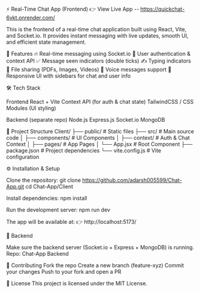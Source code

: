 ⚡ Real-Time Chat App (Frontend)
👉 View Live App -- https://quickchat-6vkt.onrender.com/

This is the frontend of a real-time chat application built using React, Vite, and Socket.io.
It provides instant messaging with live updates, smooth UI, and efficient state management.

🚀 Features
🔥 Real-time messaging using Socket.io
👥 User authentication & context API
✅ Message seen indicators (double ticks)
✍️ Typing indicators
📂 File sharing (PDFs, Images, Videos)
🎤 Voice messages support
📱 Responsive UI with sidebars for chat and user info

🛠️ Tech Stack

Frontend
React + Vite
Context API (for auth & chat state)
TailwindCSS / CSS Modules (UI styling)

Backend (separate repo)
Node.js
Express.js
Socket.io
MongoDB

📂 Project Structure
Client/
 ├── public/           # Static files
 ├── src/              # Main source code
 │   ├── components/   # UI Components
 │   ├── context/      # Auth & Chat Context
 │   ├── pages/        # App Pages
 │   └── App.jsx       # Root Component
 ├── package.json      # Project dependencies
 └── vite.config.js    # Vite configuration

⚙️ Installation & Setup

Clone the repository:
git clone https://github.com/adarsh005599/Chat-App.git
cd Chat-App/Client


Install dependencies:
npm install

Run the development server:
npm run dev


The app will be available at:
👉 http://localhost:5173/

🔗 Backend

Make sure the backend server (Socket.io + Express + MongoDB) is running.
Repo: Chat-App Backend

🤝 Contributing
Fork the repo
Create a new branch (feature-xyz)
Commit your changes
Push to your fork and open a PR

📜 License
This project is licensed under the MIT License.
